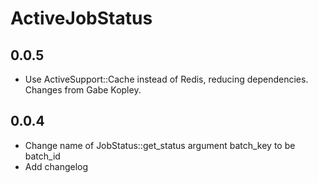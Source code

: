 # ActiveJobStatus

## 0.0.5
- Use ActiveSupport::Cache instead of Redis, reducing dependencies. Changes
  from Gabe Kopley.

## 0.0.4
- Change name of JobStatus::get_status argument batch_key to be batch_id
- Add changelog
